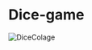 # Dice-game

![DiceColage](https://user-images.githubusercontent.com/108021063/206423651-103e646e-d905-43a8-8224-19304511b3b8.png)
